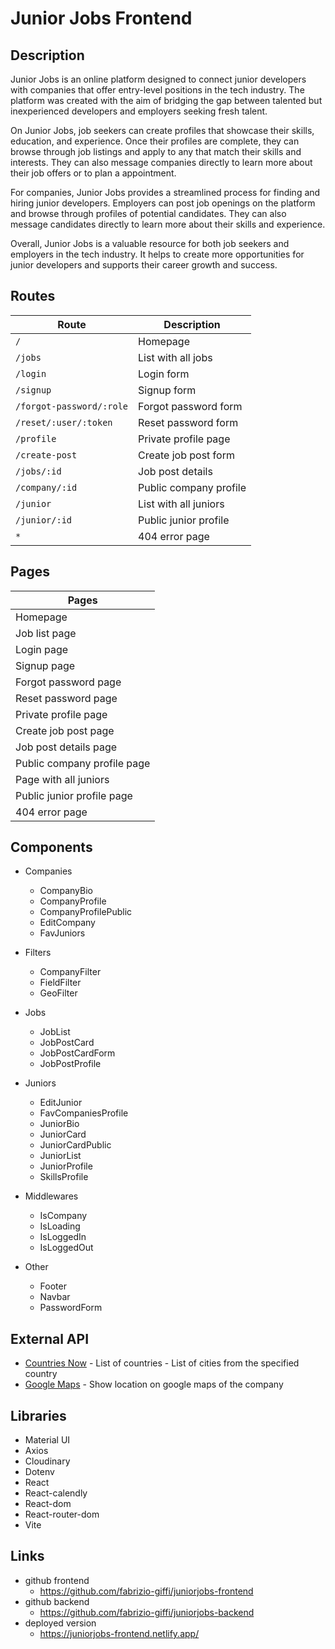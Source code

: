 # Junior Jobs Frontend

## Description

Junior Jobs is an online platform designed to connect junior developers with companies that offer entry-level positions in the tech industry. The platform was created with the aim of bridging the gap between talented but inexperienced developers and employers seeking fresh talent.

On Junior Jobs, job seekers can create profiles that showcase their skills, education, and experience. Once their profiles are complete, they can browse through job listings and apply to any that match their skills and interests.
They can also message companies directly to learn more about their job offers or to plan a appointment.

For companies, Junior Jobs provides a streamlined process for finding and hiring junior developers. Employers can post job openings on the platform and browse through profiles of potential candidates. They can also message candidates directly to learn more about their skills and experience.

Overall, Junior Jobs is a valuable resource for both job seekers and employers in the tech industry. It helps to create more opportunities for junior developers and supports their career growth and success.

## Routes

| Route                     | Description            |
|---------------------------|------------------------|
| `/`                       | Homepage               | 
| `/jobs`                   | List with all jobs     |
| `/login`                  | Login form             | 
| `/signup`                 | Signup form            |         
| `/forgot-password/:role`  | Forgot password form   |         
| `/reset/:user/:token`     | Reset password form    |         
| `/profile`                | Private profile page   |         
| `/create-post`            | Create job post form   |         
| `/jobs/:id`               | Job post details       |         
| `/company/:id`            | Public company profile |          
| `/junior`                 | List with all juniors  |         
| `/junior/:id`             | Public junior profile  |         
| `*`                       | 404 error page         |         

## Pages

| Pages                  |
|------------------------|
| Homepage               | 
| Job list page          |
| Login page             | 
| Signup page            |         
| Forgot password page   |         
| Reset password page    |         
| Private profile page   |         
| Create job post page   |         
| Job post details page  |         
| Public company profile page |          
| Page with all juniors  |         
| Public junior profile page |         
| 404 error page         |     

## Components

- Companies
    - CompanyBio
    - CompanyProfile
    - CompanyProfilePublic
    - EditCompany
    - FavJuniors

- Filters
    - CompanyFilter
    - FieldFilter
    - GeoFilter

- Jobs
    - JobList
    - JobPostCard
    - JobPostCardForm
    - JobPostProfile

- Juniors
    - EditJunior
    - FavCompaniesProfile
    - JuniorBio
    - JuniorCard
    - JuniorCardPublic
    - JuniorList
    - JuniorProfile
    - SkillsProfile

- Middlewares
    - IsCompany
    - IsLoading
    - IsLoggedIn
    - IsLoggedOut

- Other
    - Footer
    - Navbar
    - PasswordForm

## External API

- [Countries Now](https://countriesnow.space/)
        - List of countries
        - List of cities from the specified country
- [Google Maps](https://developers.google.com/maps)
        - Show location on google maps of the company

## Libraries 

- Material UI
- Axios
- Cloudinary
- Dotenv
- React
- React-calendly
- React-dom
- React-router-dom
- Vite

## Links

- github frontend
    - https://github.com/fabrizio-giffi/juniorjobs-frontend
- github backend 
    - https://github.com/fabrizio-giffi/juniorjobs-backend
- deployed version
    - https://juniorjobs-frontend.netlify.app/
